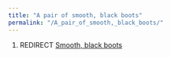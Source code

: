 ```yaml
---
title: "A pair of smooth, black boots"
permalink: "/A_pair_of_smooth,_black_boots/"
---
```


1.  REDIRECT [Smooth, black boots](Smooth,_black_boots "wikilink")